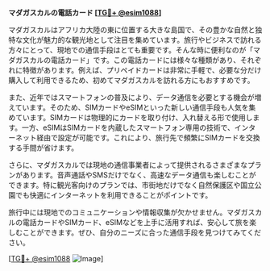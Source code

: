 **マダガスカルの電話カード [[TG💪+ @esim1088](https://t.me/s/esim1088)]**

マダガスカルはアフリカ大陸の東に位置する大きな島国で、その豊かな自然と独特な文化が魅力的な観光地として注目を集めています。旅行やビジネスで訪れる方々にとって、現地での通信手段はとても重要です。そんな時に便利なのが「マダガスカルの電話カード」です。この電話カードには様々な種類があり、それぞれに特徴があります。例えば、プリペイドカードは非常に手軽で、必要な分だけ購入して利用できるため、初めてマダガスカルを訪れる方にもおすすめです。

また、近年ではスマートフォンの普及により、データ通信を必要とする機会が増えています。そのため、SIMカードやeSIMといった新しい通信手段も人気を集めています。SIMカードは物理的にカードを取り付け、入れ替える形で使用します。一方、eSIMはSIMカードを内蔵したスマートフォン専用の技術で、インターネット経由で設定が可能です。これにより、旅行先で頻繁にSIMカードを交換する手間が省けます。

さらに、マダガスカルでは現地の通信事業者によって提供されるさまざまなプランがあります。音声通話やSMSだけでなく、高速なデータ通信も楽しむことができます。特に観光客向けのプランでは、市街地だけでなく自然保護区や国立公園でも快適にインターネットを利用できることがポイントです。

旅行中には現地でのコミュニケーションや情報収集が欠かせません。マダガスカルの電話カードやSIMカード、eSIMなどを上手に活用すれば、安心して旅を楽しむことができます。ぜひ、自分のニーズに合った通信手段を見つけてみてください。

[[TG💪+ @esim1088](https://t.me/s/esim1088) ![Image](https://i.postimg.cc/Y0z9fWf4/image.png)]